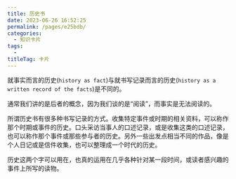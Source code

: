 ```yaml
---
title: 历史书
date: 2023-06-26 16:52:25
permalink: /pages/e25bdb/
categories: 
  - 知识卡片
tags: 
  - 
titleTag: 卡片
---
```

就事实而言的历史(`history as fact`)与就书写记录而言的历史(`history as a written record of the facts`)是不同的。

通常我们讲的是后者的概念，因为我们谈的是“阅读”，而事实是无法阅读的。

所谓历史书有很多种书写记录的方式。收集特定事件或时期的相关资料，可以称作那个时期或事件的历史。口头采访当事人的口述记录，或是收集这类的口述记录，也可以称作那个事件或那些参与者的历史。另外一些出发点相当不同的作品，像是个人日记或是信件收集，也可以整理成一个时代的历史。

历史这两个字可以用在，也真的运用在几乎各种针对某一段时间，或读者感兴趣的事件上所写的读物。